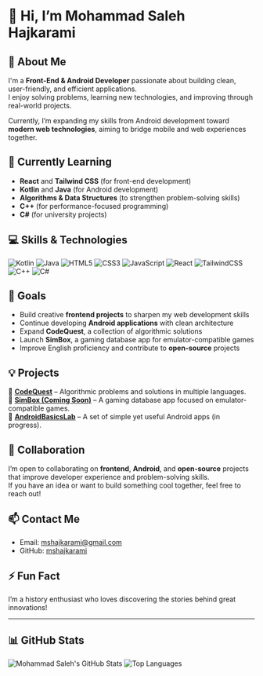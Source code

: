 # 👋 Hi, I’m Mohammad Saleh Hajkarami

## 🚀 About Me
I'm a **Front-End & Android Developer** passionate about building clean, user-friendly, and efficient applications.  
I enjoy solving problems, learning new technologies, and improving through real-world projects.

Currently, I’m expanding my skills from Android development toward **modern web technologies**, aiming to bridge mobile and web experiences together.

## 🌱 Currently Learning
- **React** and **Tailwind CSS** (for front-end development)
- **Kotlin** and **Java** (for Android development)
- **Algorithms & Data Structures** (to strengthen problem-solving skills)
- **C++** (for performance-focused programming)
- **C#** (for university projects)

## 💻 Skills & Technologies
![Kotlin](https://img.shields.io/badge/Kotlin-%230095D5.svg?style=for-the-badge&logo=kotlin&logoColor=white)
![Java](https://img.shields.io/badge/Java-%23ED8B00.svg?style=for-the-badge&logo=java&logoColor=white)
![HTML5](https://img.shields.io/badge/HTML5-%23E34F26.svg?style=for-the-badge&logo=html5&logoColor=white)
![CSS3](https://img.shields.io/badge/CSS3-%231572B6.svg?style=for-the-badge&logo=css3&logoColor=white)
![JavaScript](https://img.shields.io/badge/JavaScript-%23F7DF1E.svg?style=for-the-badge&logo=javascript&logoColor=black)
![React](https://img.shields.io/badge/React-%2361DAFB.svg?style=for-the-badge&logo=react&logoColor=black)
![TailwindCSS](https://img.shields.io/badge/TailwindCSS-%2306B6D4.svg?style=for-the-badge&logo=tailwindcss&logoColor=white)
![C++](https://img.shields.io/badge/C++-%2300599C.svg?style=for-the-badge&logo=c%2B%2B&logoColor=white)
![C#](https://img.shields.io/badge/C%23-%23239120.svg?style=for-the-badge&logo=c-sharp&logoColor=white)

## 🎯 Goals
- Build creative **frontend projects** to sharpen my web development skills  
- Continue developing **Android applications** with clean architecture  
- Expand **CodeQuest**, a collection of algorithmic solutions  
- Launch **SimBox**, a gaming database app for emulator-compatible games  
- Improve English proficiency and contribute to **open-source** projects  

## 💡 Projects
🔹 [**CodeQuest**](https://github.com/mshajkarami/CodeQuest) – Algorithmic problems and solutions in multiple languages.  
🔹 [**SimBox (Coming Soon)**](https://github.com/mshajkarami/SimBox) – A gaming database app focused on emulator-compatible games.  
🔹 [**AndroidBasicsLab**](https://github.com/mshajkarami/AndroidBasicsLab) – A set of simple yet useful Android apps (in progress).

## 🤝 Collaboration
I’m open to collaborating on **frontend**, **Android**, and **open-source** projects that improve developer experience and problem-solving skills.  
If you have an idea or want to build something cool together, feel free to reach out!

## 📫 Contact Me
- Email: mshajkarami@gmail.com  
- GitHub: [mshajkarami](https://github.com/mshajkarami)

## ⚡ Fun Fact
I’m a history enthusiast who loves discovering the stories behind great innovations!

---

## 📊 GitHub Stats
![Mohammad Saleh's GitHub Stats](https://github-readme-stats.vercel.app/api?username=mshajkarami&show_icons=true&theme=dark&count_private=true)
![Top Languages](https://github-readme-stats.vercel.app/api/top-langs/?username=mshajkarami&layout=compact&theme=dark)
